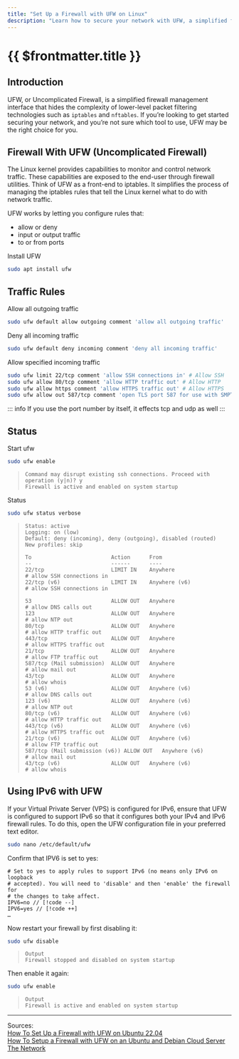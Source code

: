 ```yaml
---
title: "Set Up a Firewall with UFW on Linux"
description: "Learn how to secure your network with UFW, a simplified firewall management interface that configures iptables rules to allow or deny traffic to/from ports."
---
```


# {{ $frontmatter.title }}

## Introduction

UFW, or Uncomplicated Firewall, is a simplified firewall management interface that hides the complexity of lower-level
packet filtering technologies such as ```iptables``` and ```nftables```. If you’re looking to get started securing your
network, and you’re not sure which tool to use, UFW may be the right choice for you.

## Firewall With UFW (Uncomplicated Firewall)

The Linux kernel provides capabilities to monitor and control network traffic. These capabilities are exposed to the
end-user through firewall utilities. Think of UFW as a front-end to iptables. It simplifies the process of managing the
iptables rules that tell the Linux kernel what to do with network traffic.

UFW works by letting you configure rules that:

- allow or deny
- input or output traffic
- to or from ports

Install UFW

``` bash
sudo apt install ufw
```

## Traffic Rules

Allow all outgoing traffic

``` bash
sudo ufw default allow outgoing comment 'allow all outgoing traffic'
```

Deny all incoming traffic

``` bash
sudo ufw default deny incoming comment 'deny all incoming traffic'
```

Allow specified incoming traffic

``` bash
sudo ufw limit 22/tcp comment 'allow SSH connections in' # Allow SSH
sudo ufw allow 80/tcp comment 'allow HTTP traffic out' # Allow HTTP
sudo ufw allow https comment 'allow HTTPS traffic out' # Allow HTTPS
sudo ufw allow out 587/tcp comment 'open TLS port 587 for use with SMPT to send e-mails' # Allow SMTP through TLS
```

::: info
If you use the port number by itself, it effects tcp and udp as well
:::

## Status

Start ufw

``` bash
sudo ufw enable
```

> ```
> Command may disrupt existing ssh connections. Proceed with operation (y|n)? y
> Firewall is active and enabled on system startup
> ```

Status

``` bash
sudo ufw status verbose
```

> ```
> Status: active
> Logging: on (low)
> Default: deny (incoming), deny (outgoing), disabled (routed)
> New profiles: skip
>
> To                         Action      From
> --                         ------      ----
> 22/tcp                     LIMIT IN    Anywhere                   # allow SSH connections in
> 22/tcp (v6)                LIMIT IN    Anywhere (v6)              # allow SSH connections in
>
> 53                         ALLOW OUT   Anywhere                   # allow DNS calls out
> 123                        ALLOW OUT   Anywhere                   # allow NTP out
> 80/tcp                     ALLOW OUT   Anywhere                   # allow HTTP traffic out
> 443/tcp                    ALLOW OUT   Anywhere                   # allow HTTPS traffic out
> 21/tcp                     ALLOW OUT   Anywhere                   # allow FTP traffic out
> 587/tcp (Mail submission)  ALLOW OUT   Anywhere                   # allow mail out
> 43/tcp                     ALLOW OUT   Anywhere                   # allow whois
> 53 (v6)                    ALLOW OUT   Anywhere (v6)              # allow DNS calls out
> 123 (v6)                   ALLOW OUT   Anywhere (v6)              # allow NTP out
> 80/tcp (v6)                ALLOW OUT   Anywhere (v6)              # allow HTTP traffic out
> 443/tcp (v6)               ALLOW OUT   Anywhere (v6)              # allow HTTPS traffic out
> 21/tcp (v6)                ALLOW OUT   Anywhere (v6)              # allow FTP traffic out
> 587/tcp (Mail submission (v6)) ALLOW OUT   Anywhere (v6)              # allow mail out
> 43/tcp (v6)                ALLOW OUT   Anywhere (v6)              # allow whois
> ```

## Using IPv6 with UFW

If your Virtual Private Server (VPS) is configured for IPv6, ensure that UFW is configured to support IPv6 so that it
configures both your IPv4 and IPv6 firewall rules. To do this, open the UFW configuration file in your preferred text
editor.

``` bash
sudo nano /etc/default/ufw
```

Confirm that IPV6 is set to yes:

```
# Set to yes to apply rules to support IPv6 (no means only IPv6 on loopback
# accepted). You will need to 'disable' and then 'enable' the firewall for
# the changes to take affect.
IPV6=no // [!code --]
IPV6=yes // [!code ++]
…
```

Now restart your firewall by first disabling it:

``` bash
sudo ufw disable
```

> ```
> Output
> Firewall stopped and disabled on system startup
> ```

Then enable it again:

``` bash
sudo ufw enable
```

> ```
> Output
> Firewall is active and enabled on system startup
> ```

---
Sources:  
[How To Set Up a Firewall with UFW on Ubuntu 22.04](https://www.digitalocean.com/community/tutorials/how-to-set-up-a-firewall-with-ufw-on-ubuntu-22-04)  
[How To Setup a Firewall with UFW on an Ubuntu and Debian Cloud Server](https://www.digitalocean.com/community/tutorials/how-to-setup-a-firewall-with-ufw-on-an-ubuntu-and-debian-cloud-server)  
[The Network](https://github.com/imthenachoman/How-To-Secure-A-Linux-Server#the-network)

